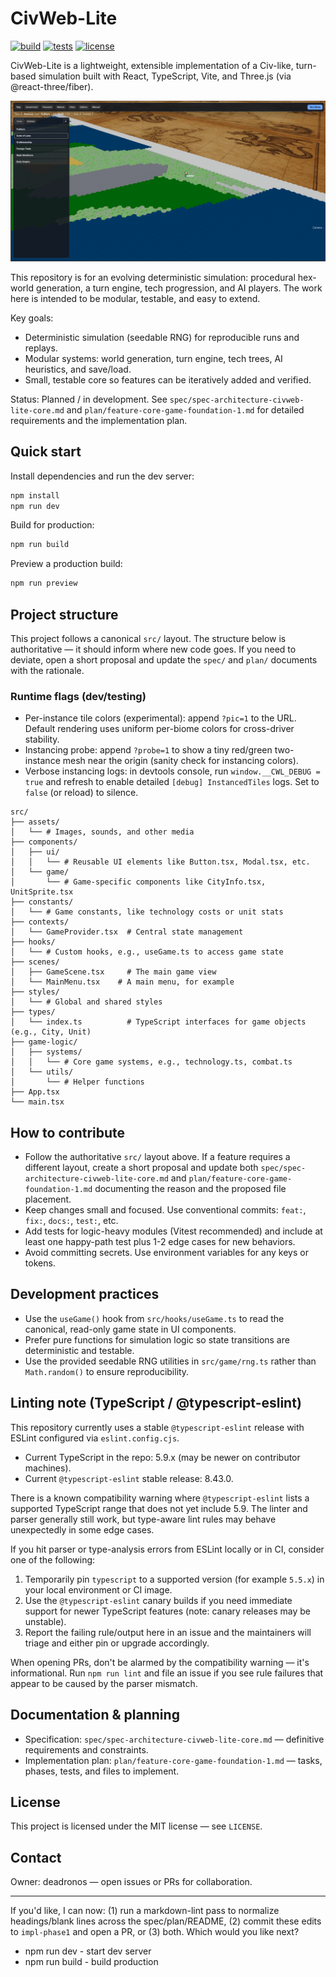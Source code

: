 # CivWeb-Lite

[![build](https://img.shields.io/github/actions/workflow/status/deadronos/CivWeb-Lite/ci.yml?branch=main&label=ci&style=flat-square)](https://github.com/deadronos/CivWeb-Lite/actions)
[![tests](https://img.shields.io/badge/tests-vitest-blue?style=flat-square)](https://github.com/deadronos/CivWeb-Lite/actions)
[![license](https://img.shields.io/github/license/deadronos/CivWeb-Lite?style=flat-square)](LICENSE)

CivWeb-Lite is a lightweight, extensible implementation of a Civ-like, turn-based simulation built with React, TypeScript, Vite, and Three.js (via @react-three/fiber).

<img src="demo.png" alt="Demo screenshot" width="600"/>


This repository is for an evolving deterministic simulation: procedural hex-world generation, a turn engine, tech progression, and AI players. The work here is intended to be modular, testable, and easy to extend.

Key goals:

- Deterministic simulation (seedable RNG) for reproducible runs and replays.
- Modular systems: world generation, turn engine, tech trees, AI heuristics, and save/load.
- Small, testable core so features can be iteratively added and verified.

Status: Planned / in development. See `spec/spec-architecture-civweb-lite-core.md` and `plan/feature-core-game-foundation-1.md` for detailed requirements and the implementation plan.

## Quick start

Install dependencies and run the dev server:

```powershell
npm install
npm run dev
```

Build for production:

```powershell
npm run build
```

Preview a production build:

```powershell
npm run preview
```

## Project structure

This project follows a canonical `src/` layout. The structure below is authoritative — it should inform where new code goes. If you need to deviate, open a short proposal and update the `spec/` and `plan/` documents with the rationale.

### Runtime flags (dev/testing)

- Per-instance tile colors (experimental): append `?pic=1` to the URL. Default rendering uses uniform per-biome colors for cross-driver stability.
- Instancing probe: append `?probe=1` to show a tiny red/green two-instance mesh near the origin (sanity check for instancing colors).
- Verbose instancing logs: in devtools console, run `window.__CWL_DEBUG = true` and refresh to enable detailed `[debug] InstancedTiles` logs. Set to `false` (or reload) to silence.

```text
src/
├── assets/
│   └── # Images, sounds, and other media
├── components/
│   ├── ui/
│   │   └── # Reusable UI elements like Button.tsx, Modal.tsx, etc.
│   └── game/
│       └── # Game-specific components like CityInfo.tsx, UnitSprite.tsx
├── constants/
│   └── # Game constants, like technology costs or unit stats
├── contexts/
│   └── GameProvider.tsx  # Central state management
├── hooks/
│   └── # Custom hooks, e.g., useGame.ts to access game state
├── scenes/
│   ├── GameScene.tsx     # The main game view
│   └── MainMenu.tsx    # A main menu, for example
├── styles/
│   └── # Global and shared styles
├── types/
│   └── index.ts          # TypeScript interfaces for game objects (e.g., City, Unit)
├── game-logic/
│   ├── systems/
│   │   └── # Core game systems, e.g., technology.ts, combat.ts
│   └── utils/
│       └── # Helper functions
├── App.tsx
└── main.tsx
```

## How to contribute

- Follow the authoritative `src/` layout above. If a feature requires a different layout, create a short proposal and update both `spec/spec-architecture-civweb-lite-core.md` and `plan/feature-core-game-foundation-1.md` documenting the reason and the proposed file placement.
- Keep changes small and focused. Use conventional commits: `feat:`, `fix:`, `docs:`, `test:`, etc.
- Add tests for logic-heavy modules (Vitest recommended) and include at least one happy-path test plus 1-2 edge cases for new behaviors.
- Avoid committing secrets. Use environment variables for any keys or tokens.

## Development practices

- Use the `useGame()` hook from `src/hooks/useGame.ts` to read the canonical, read-only game state in UI components.
- Prefer pure functions for simulation logic so state transitions are deterministic and testable.
- Use the provided seedable RNG utilities in `src/game/rng.ts` rather than `Math.random()` to ensure reproducibility.

## Linting note (TypeScript / @typescript-eslint)

This repository currently uses a stable `@typescript-eslint` release with ESLint configured via `eslint.config.cjs`.

- Current TypeScript in the repo: 5.9.x (may be newer on contributor machines).
- Current `@typescript-eslint` stable release: 8.43.0.

There is a known compatibility warning where `@typescript-eslint` lists a supported TypeScript range that does not yet include 5.9. The linter and parser generally still work, but type-aware lint rules may behave unexpectedly in some edge cases.

If you hit parser or type-analysis errors from ESLint locally or in CI, consider one of the following:

1. Temporarily pin `typescript` to a supported version (for example `5.5.x`) in your local environment or CI image.
2. Use the `@typescript-eslint` canary builds if you need immediate support for newer TypeScript features (note: canary releases may be unstable).
3. Report the failing rule/output here in an issue and the maintainers will triage and either pin or upgrade accordingly.

When opening PRs, don't be alarmed by the compatibility warning — it's informational. Run `npm run lint` and file an issue if you see rule failures that appear to be caused by the parser mismatch.

## Documentation & planning

- Specification: `spec/spec-architecture-civweb-lite-core.md` — definitive requirements and constraints.
- Implementation plan: `plan/feature-core-game-foundation-1.md` — tasks, phases, tests, and files to implement.

## License

This project is licensed under the MIT license — see `LICENSE`.

## Contact

Owner: deadronos — open issues or PRs for collaboration.

---

If you'd like, I can now: (1) run a markdown-lint pass to normalize headings/blank lines across the spec/plan/README, (2) commit these edits to `impl-phase1` and open a PR, or (3) both. Which would you like next?

- npm run dev - start dev server
- npm run build - build production
